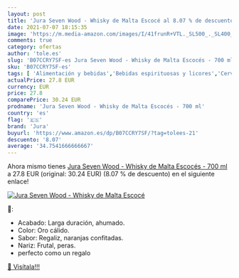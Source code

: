 ```yaml
---
layout: post
title: 'Jura Seven Wood - Whisky de Malta Escocé al 8.07 % de descuento'
date: 2021-07-07 18:15:35
image: 'https://m.media-amazon.com/images/I/41frunR+VTL._SL500_._SL400_.jpg'
comments: true
category: ofertas
author: 'tole.es'
slug: 'B07CCRY7SF-es Jura Seven Wood - Whisky de Malta Escocés - 700 ml'
sku: 'B07CCRY7SF-es'
tags: [ 'Alimentación y bebidas','Bebidas espirituosas y licores','Cervezas, vinos y licores','Whisky','jura','whisky', ]
actualPrice: 27.8 EUR
currency: EUR
price: 27.8
comparePrice: 30.24 EUR
prodname: 'Jura Seven Wood - Whisky de Malta Escocés - 700 ml'
country: 'es'
flag: '🇪🇸'
brand: 'Jura'
buyurl: 'https://www.amazon.es/dp/B07CCRY7SF/?tag=tolees-21'
descuento: '8.07'
average: '34.7541666666667'
---
```


Ahora mismo tienes [Jura Seven Wood - Whisky de Malta Escocés - 700 ml](https://www.amazon.es/dp/B07CCRY7SF/?tag=tolees-21) a 27.8 EUR (original: 30.24 EUR) (8.07 %  de descuento) en el siguiente enlace!

[![Jura Seven Wood - Whisky de Malta Escocé](https://m.media-amazon.com/images/I/41frunR+VTL._SL500_._SL400_.jpg)](https://www.amazon.es/dp/B07CCRY7SF/?tag=tolees-21)

🔎:

- Acabado: Larga duración, ahumado.
- Color: Oro cálido.
- Sabor: Regaliz, naranjas confitadas.
- Nariz: Frutal, peras.
- perfecto como un regalo

[🛒 Visítala!!!](https://www.amazon.es/dp/B07CCRY7SF/?tag=tolees-21)
